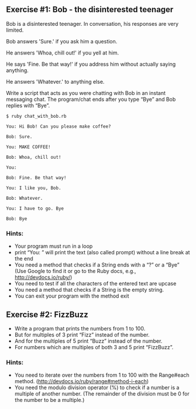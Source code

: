 ## Exercise #1: Bob - the disinterested teenager

Bob is a disinterested teenager. In conversation, his responses are very
limited.

Bob answers 'Sure.' if you ask him a question.

He answers 'Whoa, chill out!' if you yell at him.

He says 'Fine. Be that way!' if you address him without actually saying
anything.

He answers 'Whatever.' to anything else.

Write a script that acts as you were chatting with Bob in an instant messaging
chat. The program/chat ends after you type “Bye” and Bob replies with “Bye”.

```
$ ruby chat_with_bob.rb

You: Hi Bob! Can you please make coffee?

Bob: Sure.

You: MAKE COFFEE!

Bob: Whoa, chill out!

You:

Bob: Fine. Be that way!

You: I like you, Bob.

Bob: Whatever.

You: I have to go. Bye

Bob: Bye

```

### Hints:

- Your program must run in a loop
- print “You: ” will print the text (also called prompt) without a line break at
  the end
- You need a method that checks if a String ends with a “?” or a “Bye” (Use
  Google to find it or go to the Ruby docs, e.g., http://devdocs.io/ruby/)
- You need to test if all the characters of the entered text are upcase
- You need a method that checks if a String is the empty string.
- You can exit your program with the method exit

## Exercise #2: FizzBuzz

- Write a program that prints the numbers from 1 to 100.
- But for multiples of 3 print “Fizz” instead of the number.
- And for the multiples of 5 print “Buzz” instead of the number.
- For numbers which are multiples of both 3 and 5 print “FizzBuzz”.

### Hints:

- You need to iterate over the numbers from 1 to 100 with the Range#each method.
  (http://devdocs.io/ruby/range#method-i-each)
- You need the modulo division operator (%) to check if a number is a multiple
  of another number. (The remainder of the division must be 0 for the number to
  be a multiple.)
